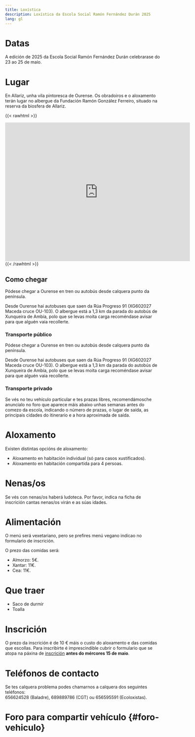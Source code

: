 ```yaml
---
title: Loxística
description: Loxística da Escola Social Ramón Fernández Durán 2025
lang: gl
---
```


# Datas

A edición de 2025 da Escola Social Ramón Fernández Durán celebrarase do 23 ao 25 de maio.

# Lugar

En Allariz, unha vila pintoresca de Ourense. Os obradoiros e o aloxamento terán lugar no albergue da Fundación Ramón González Ferreiro, situado na reserva da biosfera de Allariz.

{{< rawhtml >}}
<iframe src="https://www.google.com/maps/embed?pb=!1m18!1m12!1m3!1d2501.56318784758!2d-7.748877338453476!3d42.199628643518544!2m3!1f0!2f0!3f0!3m2!1i1024!2i768!4f13.1!3m3!1m2!1s0xd3aac8e6d7f00b3%3A0xd3916477b87dc60f!2sFundaci%C3%B3n%20Ram%C3%B3n%20Gonz%C3%A1lez%20Ferreiro!5e1!3m2!1ses!2ses!4v1744725995553!5m2!1ses!2ses" width="600" height="450" style="border:0;" allowfullscreen="" loading="lazy" referrerpolicy="no-referrer-when-downgrade"></iframe>
{{< /rawhtml >}}

## Como chegar

Pódese chegar a Ourense en tren ou autobús desde calquera punto da península.

Desde Ourense hai autobuses que saen da Rúa Progreso 91 (XG602027 Maceda cruce OU-103). O albergue está a 1,3 km da parada do autobús de Xunqueira de Ambía, polo que se levas moita carga recoméndase avisar para que alguén vaia recollerte.

### Transporte público

Pódese chegar a Ourense en tren ou autobús desde calquera punto da península.

Desde Ourense hai autobuses que saen da Rúa Progreso 91 (XG602027 Maceda cruce OU-103). O albergue está a 1,3 km da parada do autobús de Xunqueira de Ambía, polo que se levas moita carga recoméndase avisar para que alguén vaia recollerte.

### Transporte privado

Se vés no teu vehículo particular e tes prazas libres, recomendámosche anuncialo no foro que aparece máis abaixo unhas semanas antes do comezo da escola, indicando o número de prazas, o lugar de saída, as principais cidades do itinerario e a hora aproximada de saída.

# Aloxamento

Existen distintas opcións de aloxamento:

- Aloxamento en habitación individual (só para casos xustificados).
- Aloxamento en habitación compartida para 4 persoas.

# Nenas/os

Se vés con nenas/os haberá ludoteca. Por favor, indica na ficha de inscrición cantas nenas/os virán e as súas idades.

# Alimentación

O menú será vexetariano, pero se prefires menú vegano indícao no formulario de inscrición.

O prezo das comidas será:

- Almorzo: 5€.
- Xantar: 11€.
- Cea: 11€.

# Que traer

- Saco de durmir  
- Toalla

# Inscrición

O prezo da inscrición é de 10 € máis o custo do aloxamento e das comidas que escollas. Para inscribirte é imprescindible cubrir o formulario que se atopa na páxina de [inscrición](../inscripcion) **antes do mércores 15 de maio**.

# Teléfonos de contacto

Se tes calquera problema podes chamarnos a calquera dos seguintes teléfonos:  
656624528 (Baladre), 689889786 (CGT) ou 656595591 (Ecoloxistas).

# Foro para compartir vehículo {#foro-vehiculo}

